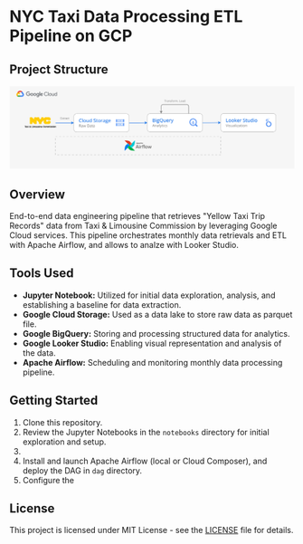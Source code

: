 # NYC Taxi Data Processing ETL Pipeline on GCP


## Project Structure

<img src="screenshots/0_diagram.png" alt="Alt text" width="1400">

## Overview
End-to-end data engineering pipeline that retrieves "Yellow Taxi Trip Records" data from Taxi & Limousine Commission by leveraging Google Cloud services. This pipeline orchestrates monthly data retrievals and ETL with Apache Airflow, and allows to analze with Looker Studio.

## Tools Used
- **Jupyter Notebook:** Utilized for initial data exploration, analysis, and establishing a baseline for data extraction.
- **Google Cloud Storage:** Used as a data lake to store raw data as parquet file.
- **Google BigQuery:** Storing and processing structured data for analytics.
- **Google Looker Studio:** Enabling visual representation and analysis of the data. 
- **Apache Airflow:** Scheduling and monitoring monthly data processing pipeline. 

## Getting Started
1. Clone this repository.
2. Review the Jupyter Notebooks in the `notebooks` directory for initial exploration and setup.
3. 
4. Install and launch Apache Airflow (local or Cloud Composer), and deploy the DAG in `dag` directory.
5. Configure the 

## License
This project is licensed under MIT License - see the [LICENSE](LICENSE) file for details.
